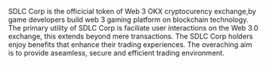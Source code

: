 SDLC Corp is the officicial token of Web 3 OKX cryptocurency exchange,by game developers build web 3 gaming platform on blockchain technology. 
The primary utility of SDLC Corp is faciliate user interactions on the Web 3.0 exchange, this extends beyond mere transactions. 
The SDLC Corp holders enjoy benefits that enhance their trading experiences. The overaching aim is to provide aseamless, secure and efficient trading environment.
